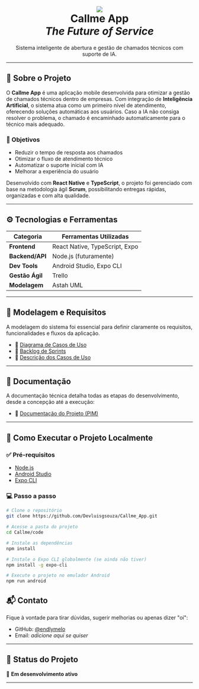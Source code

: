 

<h1 align="center">  
   <img src='(https://raw.githubusercontent.com/endlymelo/AtividadeEgydioIndividual.4ADS/refs/heads/main/logoCallmeapp%20(1).png)'>  <br/>
  <strong>Callme App</strong>
  <br/>
  <em>The Future of Service</em>
</h1>

<p align="center">
  Sistema inteligente de abertura e gestão de chamados técnicos com suporte de IA.
</p>

---

## 📘 Sobre o Projeto

O **Callme App** é uma aplicação mobile desenvolvida para otimizar a gestão de chamados técnicos dentro de empresas. Com integração de **Inteligência Artificial**, o sistema atua como um primeiro nível de atendimento, oferecendo soluções automáticas aos usuários. Caso a IA não consiga resolver o problema, o chamado é encaminhado automaticamente para o técnico mais adequado.

### 🎯 Objetivos

* Reduzir o tempo de resposta aos chamados
* Otimizar o fluxo de atendimento técnico
* Automatizar o suporte inicial com IA
* Melhorar a experiência do usuário

Desenvolvido com **React Native** e **TypeScript**, o projeto foi gerenciado com base na metodologia ágil **Scrum**, possibilitando entregas rápidas, organizadas e com alta qualidade.

---

## ⚙️ Tecnologias e Ferramentas

| Categoria       | Ferramentas Utilizadas         |
| --------------- | ------------------------------ |
| **Frontend**    | React Native, TypeScript, Expo |
| **Backend/API** | Node.js (futuramente)          |
| **Dev Tools**   | Android Studio, Expo CLI       |
| **Gestão Ágil** | Trello                         |
| **Modelagem**   | Astah UML                      |

---

## 🧠 Modelagem e Requisitos

A modelagem do sistema foi essencial para definir claramente os requisitos, funcionalidades e fluxos da aplicação.

* 📌 [Diagrama de Casos de Uso](https://github.com/Devluisgsouza/Callme_App/blob/main/Callme/Modelagem_de_Requisitos/Diagrama_de_caso_de_uso_sistema.asta)
* 📌 [Backlog de Sprints](https://github.com/Devluisgsouza/Callme_App/blob/main/Callme/Modelagem_de_Requisitos/Sprints_Backlog.docx)
* 📌 [Descrição dos Casos de Uso](https://github.com/Devluisgsouza/Callme_App/blob/main/Callme/Modelagem_de_Requisitos/Descrição_caso_de_uso.docx)

---

## 📄 Documentação

A documentação técnica detalha todas as etapas do desenvolvimento, desde a concepção até a execução:

* 📝 [Documentação do Projeto (PIM)](https://github.com/Devluisgsouza/Callme_App/blob/main/Callme/PIM/PIM%203%20SEMESTRE.doc)

---

## 🧩 Como Executar o Projeto Localmente

### ✅ Pré-requisitos

* [Node.js](https://nodejs.org/pt)
* [Android Studio](https://developer.android.com/studio?hl=pt-br)
* [Expo CLI](https://docs.expo.dev/get-started/installation/)

### 💻 Passo a passo

```bash
# Clone o repositório
git clone https://github.com/Devluisgsouza/Callme_App.git

# Acesse a pasta do projeto
cd Callme/code

# Instale as dependências
npm install

# Instale o Expo CLI globalmente (se ainda não tiver)
npm install -g expo-cli

# Execute o projeto no emulador Android
npm run android
```

## 📬 Contato

Fique à vontade para tirar dúvidas, sugerir melhorias ou apenas dizer "oi":

* GitHub: [@endlymelo](https://github.com/endlymelo)
* Email: *adicione aqui se quiser*

---

## 📌 Status do Projeto

🚧 **Em desenvolvimento ativo**

---

